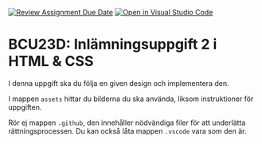 [![Review Assignment Due Date](https://classroom.github.com/assets/deadline-readme-button-24ddc0f5d75046c5622901739e7c5dd533143b0c8e959d652212380cedb1ea36.svg)](https://classroom.github.com/a/cBgRCo6Z)
[![Open in Visual Studio Code](https://classroom.github.com/assets/open-in-vscode-718a45dd9cf7e7f842a935f5ebbe5719a5e09af4491e668f4dbf3b35d5cca122.svg)](https://classroom.github.com/online_ide?assignment_repo_id=12635250&assignment_repo_type=AssignmentRepo)
# BCU23D: Inlämningsuppgift 2 i HTML & CSS
I denna uppgift ska du följa en given design och implementera den.

I mappen `assets` hittar du bilderna du ska använda, liksom instruktioner för uppgiften.

Rör ej mappen `.github`, den innehåller nödvändiga filer för att underlätta rättningsprocessen. Du kan också låta mappen `.vscode` vara som den är.